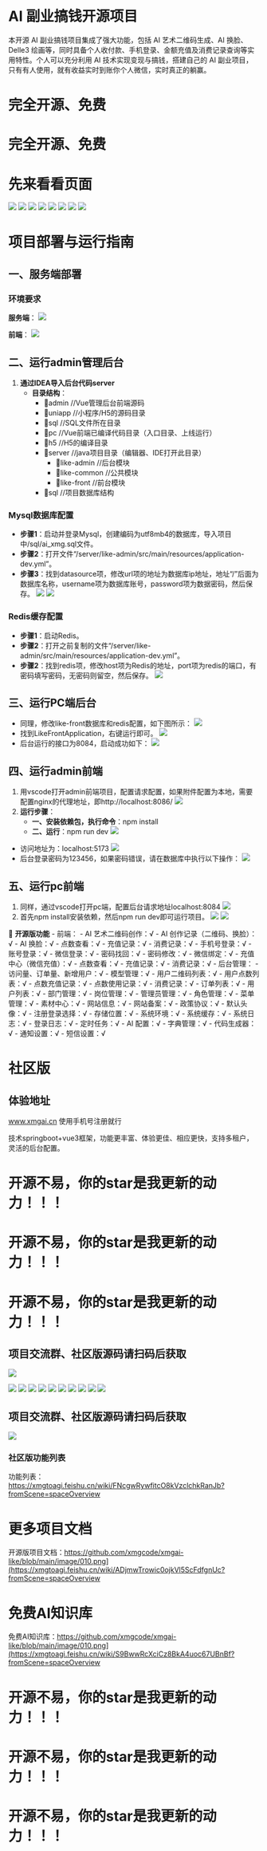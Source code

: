 # AI 副业搞钱开源项目

本开源 AI 副业搞钱项目集成了强大功能，包括 AI 艺术二维码生成、AI 换脸、Delle3 绘画等，同时具备个人收付款、手机登录、金额充值及消费记录查询等实用特性。个人可以充分利用 AI 技术实现变现与搞钱，搭建自己的 AI 副业项目，只有有人使用，就有收益实时到账你个人微信，实时真正的躺赢。



# 完全开源、免费
# 完全开源、免费
# 先来看看页面
![](https://github.com/xmgcode/xmgai-like/blob/main/image/111.png)
![](https://github.com/xmgcode/xmgai-like/blob/main/image/222.png)
![](https://github.com/xmgcode/xmgai-like/blob/main/image/333.png)
![](https://github.com/xmgcode/xmgai-like/blob/main/image/444.png)
![](https://github.com/xmgcode/xmgai-like/blob/main/image/555.png)
![](https://github.com/xmgcode/xmgai-like/blob/main/image/666.png)
![](https://github.com/xmgcode/xmgai-like/blob/main/image/777.png)
![](https://github.com/xmgcode/xmgai-like/blob/main/image/888.png)


# 项目部署与运行指南

## 一、服务端部署
### 环境要求
**服务端**：
![](https://github.com/xmgcode/xmgai-like/blob/main/image/1.png)

**前端**：
![](https://github.com/xmgcode/xmgai-like/blob/main/image/2.png)

## 二、运行admin管理后台
1. **通过IDEA导入后台代码server**
    - **目录结构**：
        - 📂admin //Vue管理后台前端源码
        - 📂uniapp //小程序/H5的源码目录
        - 📂sql //SQL文件所在目录
        - 📂pc //Vue前端已编译代码目录（入口目录、上线运行）
        - 📂h5 //H5的编译目录
        - 📂server //java项目目录（编辑器、IDE打开此目录）
            - 📂like-admin //后台模块
            - 📂like-common //公共模块
            - 📂like-front //前台模块
        - 📂sql //项目数据库结构

### Mysql数据库配置
- **步骤1**：启动并登录Mysql，创建编码为utf8mb4的数据库，导入项目中/sql/ai_xmg.sql文件。
- **步骤2**：打开文件“/server/like-admin/src/main/resources/application-dev.yml”。
- **步骤3**：找到datasource项，修改url项的地址为数据库ip地址，地址“/”后面为数据库名称，username项为数据库账号，password项为数据密码，然后保存。 
![](https://github.com/xmgcode/xmgai-like/blob/main/image/3.png)
![](https://github.com/xmgcode/xmgai-like/blob/main/image/4.png)



### Redis缓存配置
- **步骤1**：启动Redis。
- **步骤2**：打开之前复制的文件“/server/like-admin/src/main/resources/application-dev.yml”。
- **步骤2**：找到redis项，修改host项为Redis的地址，port项为redis的端口，有密码填写密码，无密码则留空，然后保存。 
![](https://github.com/xmgcode/xmgai-like/blob/main/image/5.png)

## 三、运行PC端后台
- 同理，修改like-front数据库和redis配置，如下图所示：
![](https://github.com/xmgcode/xmgai-like/blob/main/image/6.png)
- 找到LikeFrontApplication，右键运行即可。
![](https://github.com/xmgcode/xmgai-like/blob/main/image/7.png)
- 后台运行的接口为8084，启动成功如下：
![](https://github.com/xmgcode/xmgai-like/blob/main/image/8.png)

## 四、运行admin前端
1. 用vscode打开admin前端项目，配置请求配置，如果附件配置为本地，需要配置nginx的代理地址，即http://localhost:8086/
![](https://github.com/xmgcode/xmgai-like/blob/main/image/9.png)
2. **运行步骤**：
    - **一、安装依赖包，执行命令**：npm install
    - **二、运行**：npm run dev
![](https://github.com/xmgcode/xmgai-like/blob/main/image/10.png)
- 访问地址为：localhost:5173
![](https://github.com/xmgcode/xmgai-like/blob/main/image/11.png)
- 后台登录密码为123456，如果密码错误，请在数据库中执行以下操作：
![](https://github.com/xmgcode/xmgai-like/blob/main/image/12.png)

## 五、运行pc前端
1. 同样，通过vscode打开pc端，配置后台请求地址localhost:8084
![](https://github.com/xmgcode/xmgai-like/blob/main/image/13.png)
2. 首先npm install安装依赖，然后npm run dev即可运行项目。
![](https://github.com/xmgcode/xmgai-like/blob/main/image/14.png)
![](https://github.com/xmgcode/xmgai-like/blob/main/image/15.png)





🎯 **开源版功能**
    - 前端：
        - AI 艺术二维码创作：√
        - AI 创作记录（二维码、换脸）：√
        - AI 换脸：√
        - 点数查看：√
        - 充值记录：√
        - 消费记录：√
        - 手机号登录：√
        - 账号登录：√
        - 微信登录：√
        - 密码找回：√
        - 密码修改：√
        - 微信绑定：√
        - 充值中心（微信充值）：√
        - 点数查看：√
        - 充值记录：√
        - 消费记录：√
    - 后台管理：
        - 访问量、订单量、新增用户：√
        - 模型管理：√
        - 用户二维码列表：√
        - 用户点数列表：√
        - 点数充值记录：√
        - 点数使用记录：√
        - 消费记录：√
        - 订单列表：√
        - 用户列表：√
        - 部门管理：√
        - 岗位管理：√
        - 管理员管理：√
        - 角色管理：√
        - 菜单管理：√
        - 素材中心：√
        - 网站信息：√
        - 网站备案：√
        - 政策协议：√
        - 默认头像：√
        - 注册登录选择：√
        - 存储位置：√
        - 系统环境：√
        - 系统缓存：√
        - 系统日志：√
        - 登录日志：√
        - 定时任务：√
        - AI 配置：√
        - 字典管理：√
        - 代码生成器：√
        - 通知设置：√
        - 短信设置：√

# 社区版

## 体验地址
www.xmgai.cn
使用手机号注册就行

技术springboot+vue3框架，功能更丰富、体验更佳、相应更快，支持多租户，灵活的后台配置。

# 开源不易，你的star是我更新的动力！！！
# 开源不易，你的star是我更新的动力！！！
# 开源不易，你的star是我更新的动力！！！

## 项目交流群、社区版源码请扫码后获取

![](https://github.com/xmgcode/xmgai-like/blob/main/image/xmgcode88-02.png)

![](https://github.com/xmgcode/xmgai-like/blob/main/image/001.png)
![](https://github.com/xmgcode/xmgai-like/blob/main/image/002.png)
![](https://github.com/xmgcode/xmgai-like/blob/main/image/003.png)
![](https://github.com/xmgcode/xmgai-like/blob/main/image/004.png)
![](https://github.com/xmgcode/xmgai-like/blob/main/image/005.png)
![](https://github.com/xmgcode/xmgai-like/blob/main/image/006.png)
![](https://github.com/xmgcode/xmgai-like/blob/main/image/007.png)
![](https://github.com/xmgcode/xmgai-like/blob/main/image/008.png)
![](https://github.com/xmgcode/xmgai-like/blob/main/image/009.png)
![](https://github.com/xmgcode/xmgai-like/blob/main/image/010.png)

## 项目交流群、社区版源码请扫码后获取

![](https://github.com/xmgcode/xmgai-like/blob/main/image/xmgcode88-02.png)


### 社区版功能列表

功能列表：https://xmgtoagi.feishu.cn/wiki/FNcgwRywfitcO8kVzclchkRanJb?fromScene=spaceOverview



# 更多项目文档

开源版项目文档：https://github.com/xmgcode/xmgai-like/blob/main/image/010.png](https://xmgtoagi.feishu.cn/wiki/ADjmwTrowic0ojkVl5ScFdfgnUc?fromScene=spaceOverview

# 免费AI知识库

免费AI知识库：https://github.com/xmgcode/xmgai-like/blob/main/image/010.png](https://xmgtoagi.feishu.cn/wiki/S9BwwRcXciCz8BkA4uoc67UBnBf?fromScene=spaceOverview

# 开源不易，你的star是我更新的动力！！！
# 开源不易，你的star是我更新的动力！！！
# 开源不易，你的star是我更新的动力！！！
